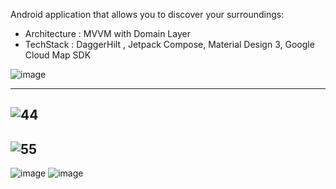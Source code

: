 Android application that allows you to discover your surroundings:
* Architecture : MVVM with Domain Layer 
* TechStack : DaggerHilt , Jetpack Compose, Material Design 3, Google Cloud Map SDK

![image](https://github.com/changhaowu00/MapAround-Android/assets/67517715/ccc60644-b3cb-4d1b-be70-340c04a7cfb2)

-----
![44](https://github.com/changhaowu00/MapAround-Android/assets/67517715/2cbeaaa5-5ead-48d3-8994-a2cacf54a2ff)
------
![55](https://github.com/changhaowu00/MapAround-Android/assets/67517715/745af99a-56d6-47b3-ba9f-5077db977ad7)
-----
![image](https://github.com/user-attachments/assets/70ff76cf-ea1b-4af9-8816-409769dffca1)
![image](https://github.com/user-attachments/assets/2153264f-5a81-4e16-8648-06105b18b23f)

